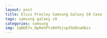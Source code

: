 ```yaml
---
layout: post
title: Elvis Presley Samsung Galaxy S9 Case
tags: samsung galaxy s9
categories: samsung
img: 1qNUEfx_NpReGPts0HYkjsp2hG0vwHAis
---
```

